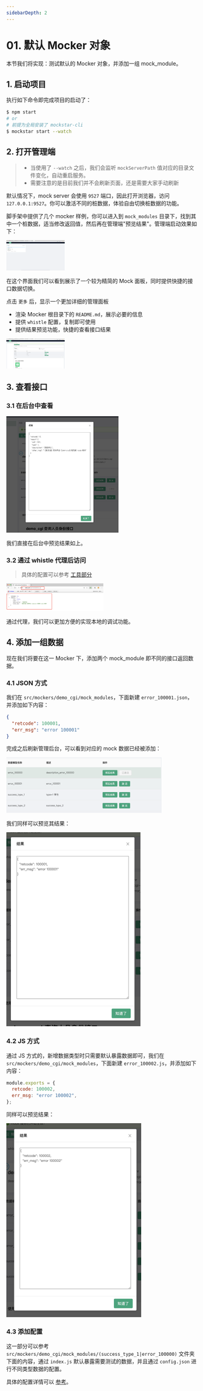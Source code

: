 ```yaml
---
sidebarDepth: 2
---
```


# 01. 默认 Mocker 对象

本节我们将实现：测试默认的 Mocker 对象，并添加一组 mock_module。

## 1. 启动项目

执行如下命令即完成项目的启动了：

```bash
$ npm start
# or
# 前提为全局安装了 mockstar-cli
$ mockstar start --watch
```


## 2. 打开管理端

> - 当使用了 `--watch` 之后，我们会监听 `mockServerPath` 值对应的目录文件变化，自动重启服务。
> - 需要注意的是目前我们并不会刷新页面，还是需要大家手动刷新

默认情况下，mock server 会使用 `9527` 端口，因此打开浏览器，访问 `127.0.0.1:9527`。你可以激活不同的桩数据，体验自由切换桩数据的功能。

脚手架中提供了几个 mocker 样例，你可以进入到 `mock_modules` 目录下，找到其中一个桩数据，适当修改返回值，然后再在管理端"预览结果"。管理端启动效果如下：

<img src="./default.assets/image-20200706154003422.png" alt="image-20200706154003422" style="zoom:15%;" />

在这个界面我们可以看到展示了一个较为精简的 Mock 面板，同时提供快捷的接口数据切换。

点击 `更多` 后，显示一个更加详细的管理面板

- 渲染 Mocker 根目录下的 `README.md`，展示必要的信息
- 提供 `whistle` 配置，复制即可使用
- 提供结果预览功能，快捷的查看接口结果

<img src="./default.assets/image-20200706154723788.png" alt="image-20200706154723788" style="zoom:15%;" />

## 3. 查看接口

### 3.1 在后台中查看

<img src="./default.assets/image-20200706155236983.png" alt="image-20200706155236983" style="zoom:30%;" />

我们直接在后台中预览结果如上。

### 3.2 通过 whistle 代理后访问

> 具体的配置可以参考 [工具部分](/tool/)

<img src="./default.assets/image-20200706155702348.png" alt="image-20200706155702348" style="zoom:25%;" />

通过代理，我们可以更加方便的实现本地的调试功能。

## 4. 添加一组数据

现在我们将要在这一 Mocker 下，添加两个 mock_module 即不同的接口返回数据。

### 4.1 JSON 方式

我们在 `src/mockers/demo_cgi/mock_modules`，下面新建 `error_100001.json`，并添加如下内容：

```json
{
  "retcode": 100001,
  "err_msg": "error 100001"
}
```

完成之后刷新管理后台，可以看到对应的 mock 数据已经被添加：

<img src="./default.assets/image-20200706160736815.png" alt="image-20200706160736815" style="zoom:40%;" />

我们同样可以预览其结果：

<img src="./default.assets/image-20200706160823107.png" alt="image-20200706160823107" style="zoom:50%;" />

### 4.2 JS 方式

通过 JS 方式的，新增数据类型时只需要默认暴露数据即可，我们在`src/mockers/demo_cgi/mock_modules`，下面新建 `error_100002.js`，并添加如下内容：

```js
module.exports = {
  retcode: 100002,
  err_msg: "error 100002",
};
```

同样可以预览结果：

<img src="./default.assets/image-20200706161246964.png" alt="image-20200706161246964" style="zoom:50%;" />

### 4.3 添加配置

这一部分可以参考`src/mockers/demo_cgi/mock_modules/(success_type_1|error_100000)` 文件夹下面的内容，通过 `index.js` 默认暴露需要测试的数据，并且通过 `config.json` 进行不同类型数据的配置。

具体的配置详情可以 [参考](/api)。